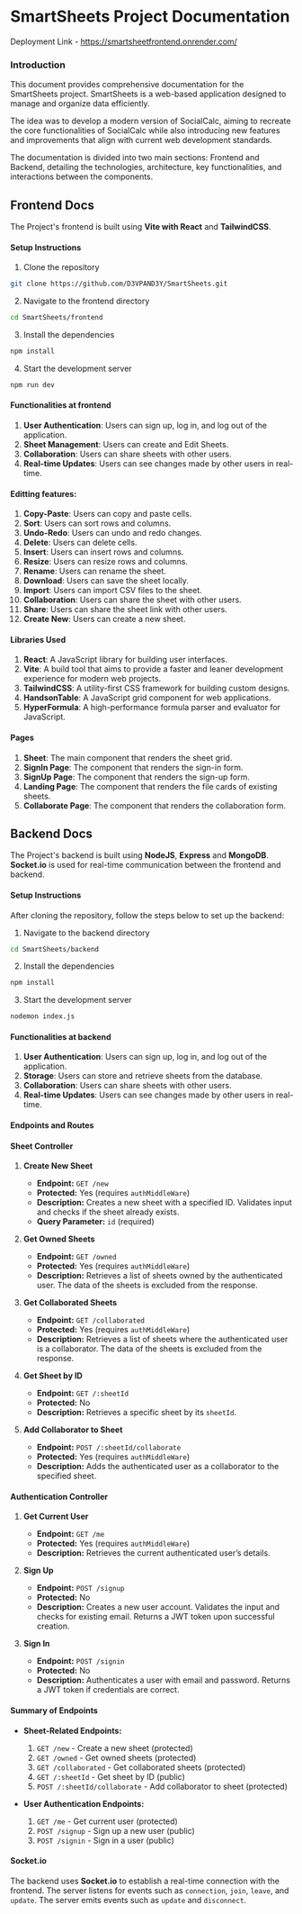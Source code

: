 # SmartSheets Project Documentation

Deployment Link - https://smartsheetfrontend.onrender.com/


### Introduction

This document provides comprehensive documentation for the SmartSheets project. SmartSheets is a web-based application designed to manage and organize data efficiently. 

The idea was to develop a modern version of SocialCalc, aiming to recreate the core functionalities of SocialCalc while also introducing new features and improvements that align with current web development standards.

The documentation is divided into two main sections: Frontend and Backend, detailing the technologies, architecture, key functionalities, and interactions between the components.

## Frontend Docs

The Project's frontend is built using <b>Vite with React</b> and <b>TailwindCSS</b>.

#### Setup Instructions

1. Clone the repository
```bash
git clone https://github.com/D3VPAND3Y/SmartSheets.git
```

2. Navigate to the frontend directory
```bash
cd SmartSheets/frontend
```

3. Install the dependencies
```bash
npm install
```

4. Start the development server
```bash
npm run dev
```

#### Functionalities at frontend

1. **User Authentication**: Users can sign up, log in, and log out of the application.
2. **Sheet Management**: Users can create and Edit Sheets.
3. **Collaboration**: Users can share sheets with other users.
4. **Real-time Updates**: Users can see changes made by other users in real-time.

#### Editting features:

1. **Copy-Paste**: Users can copy and paste cells.
2. **Sort**: Users can sort rows and columns.
3. **Undo-Redo**: Users can undo and redo changes.
4. **Delete**: Users can delete cells.
5. **Insert**: Users can insert rows and columns.
6. **Resize**: Users can resize rows and columns.
7. **Rename**: Users can rename the sheet.
8. **Download**: Users can save the sheet locally.
9. **Import**: Users can import CSV files to the sheet.
10. **Collaboration**: Users can share the sheet with other users.
11. **Share**: Users can share the sheet link with other users.
12. **Create New**: Users can create a new sheet.

#### Libraries Used

1. **React**: A JavaScript library for building user interfaces.
2. **Vite**: A build tool that aims to provide a faster and leaner development experience for modern web projects.
3. **TailwindCSS**: A utility-first CSS framework for building custom designs.
4. **HandsonTable**: A JavaScript grid component for web applications.
5. **HyperFormula**: A high-performance formula parser and evaluator for JavaScript.

#### Pages

1. **Sheet**: The main component that renders the sheet grid.
2. **SignIn Page**: The component that renders the sign-in form.
3. **SignUp Page**: The component that renders the sign-up form.
4. **Landing Page**: The component that renders the file cards of existing sheets.
5. **Collaborate Page**: The component that renders the collaboration form.

## Backend Docs

The Project's backend is built using **NodeJS**, **Express** and <b>MongoDB</b>.
**Socket.io** is used for real-time communication between the frontend and backend.

#### Setup Instructions

After cloning the repository, follow the steps below to set up the backend:

1. Navigate to the backend directory
```bash
cd SmartSheets/backend
```

2. Install the dependencies
```bash
npm install
```

3. Start the development server
```bash
nodemon index.js
```

#### Functionalities at backend

1. **User Authentication**: Users can sign up, log in, and log out of the application.
2. **Storage**: Users can store and retrieve sheets from the database.
3. **Collaboration**: Users can share sheets with other users.
4. **Real-time Updates**: Users can see changes made by other users in real-time.

#### Endpoints and Routes

#### Sheet Controller

1. **Create New Sheet**
   - **Endpoint:** `GET /new`
   - **Protected:** Yes (requires `authMiddleWare`)
   - **Description:** Creates a new sheet with a specified ID. Validates input and checks if the sheet already exists.
   - **Query Parameter:** `id` (required)

2. **Get Owned Sheets**
   - **Endpoint:** `GET /owned`
   - **Protected:** Yes (requires `authMiddleWare`)
   - **Description:** Retrieves a list of sheets owned by the authenticated user. The data of the sheets is excluded from the response.

3. **Get Collaborated Sheets**
   - **Endpoint:** `GET /collaborated`
   - **Protected:** Yes (requires `authMiddleWare`)
   - **Description:** Retrieves a list of sheets where the authenticated user is a collaborator. The data of the sheets is excluded from the response.

4. **Get Sheet by ID**
   - **Endpoint:** `GET /:sheetId`
   - **Protected:** No
   - **Description:** Retrieves a specific sheet by its `sheetId`.

5. **Add Collaborator to Sheet**
   - **Endpoint:** `POST /:sheetId/collaborate`
   - **Protected:** Yes (requires `authMiddleWare`)
   - **Description:** Adds the authenticated user as a collaborator to the specified sheet.

#### Authentication Controller

1. **Get Current User**
   - **Endpoint:** `GET /me`
   - **Protected:** Yes (requires `authMiddleWare`)
   - **Description:** Retrieves the current authenticated user’s details.

2. **Sign Up**
   - **Endpoint:** `POST /signup`
   - **Protected:** No
   - **Description:** Creates a new user account. Validates the input and checks for existing email. Returns a JWT token upon successful creation.

3. **Sign In**
   - **Endpoint:** `POST /signin`
   - **Protected:** No
   - **Description:** Authenticates a user with email and password. Returns a JWT token if credentials are correct.

#### Summary of Endpoints

- **Sheet-Related Endpoints:**
  1. `GET /new` - Create a new sheet (protected)
  2. `GET /owned` - Get owned sheets (protected)
  3. `GET /collaborated` - Get collaborated sheets (protected)
  4. `GET /:sheetId` - Get sheet by ID (public)
  5. `POST /:sheetId/collaborate` - Add collaborator to sheet (protected)

- **User Authentication Endpoints:**
  1. `GET /me` - Get current user (protected)
  2. `POST /signup` - Sign up a new user (public)
  3. `POST /signin` - Sign in a user (public)

#### Socket.io

The backend uses **Socket.io** to establish a real-time connection with the frontend. The server listens for events such as `connection`, `join`, `leave`, and `update`. The server emits events such as `update` and `disconnect`.